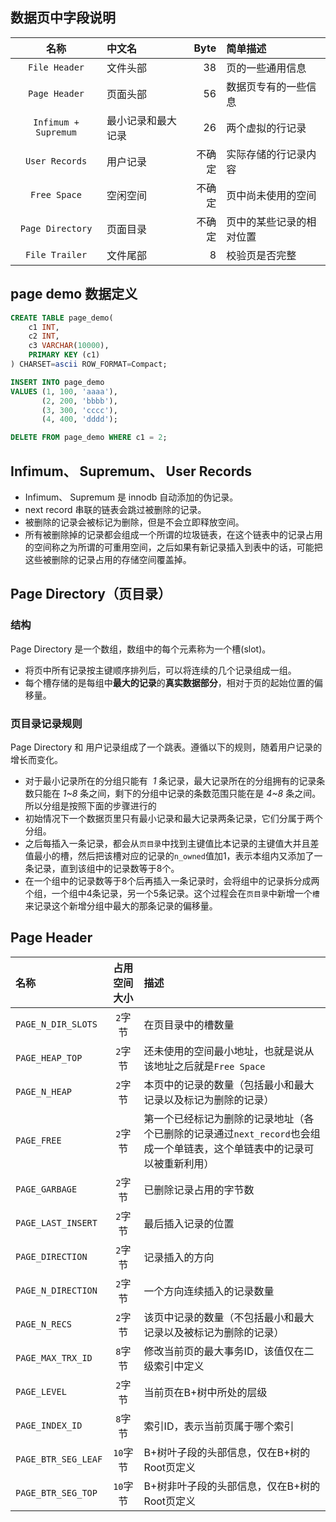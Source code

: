 ## 数据页中字段说明

|          名称          | 中文名       | Byte | 简单描述         |
| :------------------: | :-------- | ---: | :----------- |
|    `File Header`     | 文件头部      |   38 | 页的一些通用信息     |
|    `Page Header`     | 页面头部      |   56 | 数据页专有的一些信息   |
| `Infimum + Supremum` | 最小记录和最大记录 |   26 | 两个虚拟的行记录     |
|    `User Records`    | 用户记录      |  不确定 | 实际存储的行记录内容   |
|     `Free Space`     | 空闲空间      |  不确定 | 页中尚未使用的空间    |
|   `Page Directory`   | 页面目录      |  不确定 | 页中的某些记录的相对位置 |
|    `File Trailer`    | 文件尾部      |    8 | 校验页是否完整      |


## page demo 数据定义
```sql
CREATE TABLE page_demo(
    c1 INT,
    c2 INT,
    c3 VARCHAR(10000),
    PRIMARY KEY (c1)
) CHARSET=ascii ROW_FORMAT=Compact;

INSERT INTO page_demo
VALUES (1, 100, 'aaaa'),
       (2, 200, 'bbbb'),
       (3, 300, 'cccc'),
       (4, 400, 'dddd');

DELETE FROM page_demo WHERE c1 = 2;
```

## Infimum、 Supremum、 User Records
- Infimum、 Supremum 是 innodb 自动添加的伪记录。
- next record 串联的链表会跳过被删除的记录。
- 被删除的记录会被标记为删除，但是不会立即释放空间。
- 所有被删除掉的记录都会组成一个所谓的垃圾链表，在这个链表中的记录占用的空间称之为所谓的可重用空间，之后如果有新记录插入到表中的话，可能把这些被删除的记录占用的存储空间覆盖掉。


## Page Directory（页目录）
### 结构
Page Directory 是一个数组，数组中的每个元素称为一个槽(slot)。
- 将页中所有记录按主键顺序排列后，可以将连续的几个记录组成一组。
- 每个槽存储的是每组中**最大的记录**的**真实数据部分**，相对于页的起始位置的偏移量。


### 页目录记录规则
Page Directory 和 用户记录组成了一个跳表。遵循以下的规则，随着用户记录的增长而变化。
- 对于最小记录所在的分组只能有  *1* 条记录，最大记录所在的分组拥有的记录条数只能在 *1~8* 条之间，剩下的分组中记录的条数范围只能在是 *4~8* 条之间。所以分组是按照下面的步骤进行的
- 初始情况下一个数据页里只有最小记录和最大记录两条记录，它们分属于两个分组。
- 之后每插入一条记录，都会从`页目录`中找到主键值比本记录的主键值大并且差值最小的槽，然后把该槽对应的记录的`n_owned`值加1，表示本组内又添加了一条记录，直到该组中的记录数等于8个。
- 在一个组中的记录数等于8个后再插入一条记录时，会将组中的记录拆分成两个组，一个组中4条记录，另一个5条记录。这个过程会在`页目录`中新增一个`槽`来记录这个新增分组中最大的那条记录的偏移量。


## Page Header

| 名称                  | 占用空间大小 | 描述                                                                 |
| :------------------ | :----: | :----------------------------------------------------------------- |
| `PAGE_N_DIR_SLOTS`  | `2`字节  | 在页目录中的槽数量                                                          |
| `PAGE_HEAP_TOP`     | `2`字节  | 还未使用的空间最小地址，也就是说从该地址之后就是`Free Space`                               |
| `PAGE_N_HEAP`       | `2`字节  | 本页中的记录的数量（包括最小和最大记录以及标记为删除的记录）                                     |
| `PAGE_FREE`         | `2`字节  | 第一个已经标记为删除的记录地址（各个已删除的记录通过`next_record`也会组成一个单链表，这个单链表中的记录可以被重新利用） |
| `PAGE_GARBAGE`      | `2`字节  | 已删除记录占用的字节数                                                        |
| `PAGE_LAST_INSERT`  | `2`字节  | 最后插入记录的位置                                                          |
| `PAGE_DIRECTION`    | `2`字节  | 记录插入的方向                                                            |
| `PAGE_N_DIRECTION`  | `2`字节  | 一个方向连续插入的记录数量                                                      |
| `PAGE_N_RECS`       | `2`字节  | 该页中记录的数量（不包括最小和最大记录以及被标记为删除的记录）                                    |
| `PAGE_MAX_TRX_ID`   | `8`字节  | 修改当前页的最大事务ID，该值仅在二级索引中定义                                           |
| `PAGE_LEVEL`        | `2`字节  | 当前页在B+树中所处的层级                                                      |
| `PAGE_INDEX_ID`     | `8`字节  | 索引ID，表示当前页属于哪个索引                                                   |
| `PAGE_BTR_SEG_LEAF` | `10`字节 | B+树叶子段的头部信息，仅在B+树的Root页定义                                          |
| `PAGE_BTR_SEG_TOP`  | `10`字节 | B+树非叶子段的头部信息，仅在B+树的Root页定义                                         |
